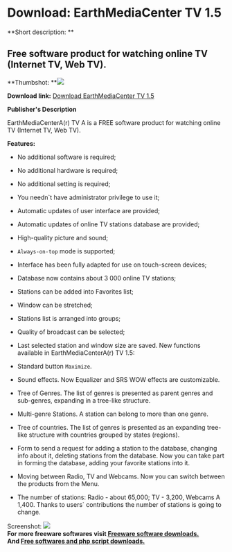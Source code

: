 # Download: EarthMediaCenter TV 1.5

**Short description: **

## Free software product for watching online TV (Internet TV, Web TV).

  
**Thumbshot: **![](http://www.freewarefiles.com/screenshot/earthmctv1_md.jpg)   
  
**Download link:** [Download EarthMediaCenter TV 1.5](http://freesoftwares.boysofts.com/EarthMediaCenter-TV_program_49836.html)  
  

**Publisher's Description**  
  

EarthMediaCenterA(r) TV A is a FREE software product for watching online TV
(Internet TV, Web TV).

**Features:**

  * No additional software is required; 
  * No additional hardware is required; 
  * No additional setting is required; 
  * You needn`t have administrator privilege to use it; 
  * Automatic updates of user interface are provided; 
  * Automatic updates of online TV stations database are provided; 
  * High-quality picture and sound; 
  * `Always-on-top` mode is supported; 
  * Interface has been fully adapted for use on touch-screen devices; 
  * Database now contains about 3 000 online TV stations; 
  * Stations can be added into Favorites list; 
  * Window can be stretched; 
  * Stations list is arranged into groups; 
  * Quality of broadcast can be selected; 
  * Last selected station and window size are saved. 
New functions available in EarthMediaCenterA(r) TV 1.5:

  * Standard button `Maximize`. 
  * Sound effects. Now Equalizer and SRS WOW effects are customizable. 
  * Tree of Genres. The list of genres is presented as parent genres and sub-genres, expanding in a tree-like structure. 
  * Multi-genre Stations. A station can belong to more than one genre. 
  * Tree of countries. The list of genres is presented as an expanding tree-like structure with countries grouped by states (regions). 
  * Form to send a request for adding a station to the database, changing info about it, deleting stations from the database. Now you can take part in forming the database, adding your favorite stations into it. 
  * Moving between Radio, TV and Webcams. Now you can switch between the products from the Menu. 
  * The number of stations: Radio - about 65,000; TV - 3,200, Webcams A 1,400. Thanks to users` contributions the number of stations is going to change. 

  
  
Screenshot: ![](http://www.freewarefiles.com/screenshot/earthmctv1.jpg)  
**For more freeware softwares visit [Freeware software downloads.](http://freesoftwares.boysofts.com/)**   
**And [Free softwares and php script downloads.](http://www.boysofts.com/)**

